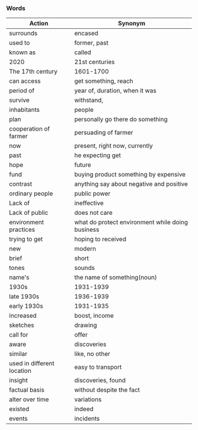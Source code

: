 ### Words

| **Action**   | **Synonym**      |
|--------------|------------------|
| surrounds    |  encased  |
| used to    |  former, past  |
| known as     |  called  |
| 2020     |  21st centuries  |
| The 17th century     |   1601-1700   |
| can access     |   get something, reach   |
| period of      |   year of, duration, when it was   |
| survive      |  withstand,    |
| inhabitants      |  people   |
| plan      |  personally go there do something   |
| cooperation of farmer      |  persuading of farmer   |
| now     |  present, right now, currently   |
| past     |  he expecting get   |
| hope     |  future   |
| fund     |  buying product something by expensive   |
| contrast     |  anything say about negative and positive   |
| ordinary people     |  public power   |
| Lack of     |  ineffective   |
| Lack of  public   |  does not care   |
| environment practices   |  what do protect environment while doing business   |
| trying to get   |  hoping to received   |
| new   |  modern   |
| brief   |  short   |
| tones   |  sounds   |
| name's   |  the name of something(noun)   |
| 1930s   |  1931-1939   |
| late 1930s   |  1936-1939   |
| early 1930s   |  1931-1935   |
| increased  |  boost, income   |
| sketches  | drawing   |
| call for  | offer   |
| aware  | discoveries   |
| similar  | like, no other   |
| used in different location  | easy to transport   |
| insight  | discoveries, found   |
| factual basis  | without despite the fact  |
| alter over time  | variations  |
| existed  | indeed  |
| events  | incidents  |
